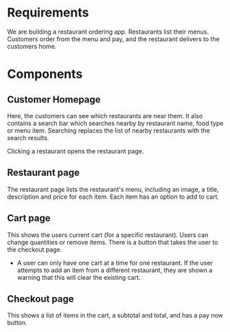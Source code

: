 # Requirements

We are building a restaurant ordering app. Restaurants list their menus. Customers order from the menu and pay, and the restaurant delivers to the customers home.

# Components

## Customer Homepage
Here, the customers can see which restaurants are near them. It also contains a search bar which searches nearby by restaurant name, food type or menu item. Searching replaces the list of nearby restaurants with the search results.

Clicking a restaurant opens the restaurant page.

## Restaurant page
The restaurant page lists the restaurant's menu, including an image, a title, description and price for each item. Each item has an option to add to cart.

## Cart page
This shows the users current cart (for a specific restaurant). Users can change quantities or remove items. There is a button that takes the user to the checkout page.
- A user can only have one cart at a time for one restaurant. If the user attempts to add an item from a different restaurant, they are shown a warning that this will clear the existing cart.

## Checkout page
This shows a list of items in the cart, a subtotal and total, and has a pay now button.

